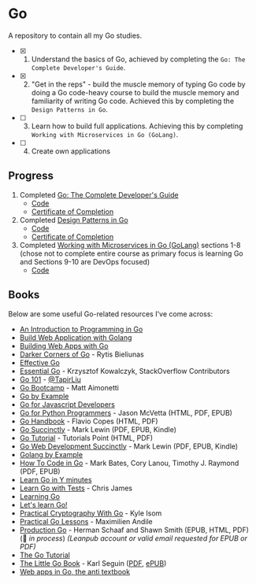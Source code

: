 # Go

A repository to contain all my Go studies.

- [x] 1. Understand the basics of Go, achieved by completing the `Go: The Complete Developer's Guide`.
- [x] 2. "Get in the reps" - build the muscle memory of typing Go code by doing a Go code-heavy course to build the muscle memory and familiarity of writing Go code. Achieved this by completing the `Design Patterns in Go`.
- [ ] 3. Learn how to build full applications. Achieving this by completing `Working with Microservices in Go (GoLang)`.
- [ ] 4. Create own applications

## Progress

1. Completed [Go: The Complete Developer's Guide](https://www.udemy.com/course/go-the-complete-developers-guide/)
   - [Code](https://github.com/samueljacobs98/go/tree/master/Go%20the%20complete%20developers%20guide)
   - [Certificate of Completion](https://github.com/samueljacobs98/go/blob/master/certificates/go-cert.pdf)
2. Completed [Design Patterns in Go](https://www.udemy.com/course/design-patterns-go/)
   - [Code](https://github.com/samueljacobs98/go/tree/master/design%20patterns%20in%20go)
   - [Certificate of Completion](https://github.com/samueljacobs98/go/blob/master/certificates/design-patterns-in-go-cert.pdf)
3. Completed [Working with Microservices in Go (GoLang)](https://www.udemy.com/course/working-with-microservices-in-go/) sections 1-8 (chose not to complete entire course as primary focus is learning Go and Sections 9-10 are DevOps focused)
   - [Code](https://github.com/samueljacobs98/go/tree/master/go-micro)

## Books

Below are some useful Go-related resources I've come across:

- [An Introduction to Programming in Go](http://www.golang-book.com)
- [Build Web Application with Golang](https://astaxie.gitbooks.io/build-web-application-with-golang/content/en/)
- [Building Web Apps with Go](https://codegangsta.gitbooks.io/building-web-apps-with-go/content/)
- [Darker Corners of Go](https://rytisbiel.com/2021/03/06/darker-corners-of-go/) - Rytis Bieliunas
- [Effective Go](https://golang.org/doc/effective_go.html)
- [Essential Go](https://www.programming-books.io/essential/go/) - Krzysztof Kowalczyk, StackOverflow Contributors
- [Go 101](https://go101.org/article/101.html) - [@TapirLiu](https://twitter.com/TapirLiu)
- [Go Bootcamp](http://www.golangbootcamp.com/book) - Matt Aimonetti
- [Go by Example](https://gobyexample.com)
- [Go for Javascript Developers](https://github.com/bulim/go-for-javascript-developers)
- [Go for Python Programmers](https://golang-for-python-programmers.readthedocs.io/en/latest) - Jason McVetta (HTML, PDF, EPUB)
- [Go Handbook](https://thevalleyofcode.com/go/) - Flavio Copes (HTML, PDF)
- [Go Succinctly](https://www.syncfusion.com/succinctly-free-ebooks/go-succinctly) - Mark Lewin (PDF, EPUB, Kindle)
- [Go Tutorial](http://www.tutorialspoint.com/go/) - Tutorials Point (HTML, PDF)
- [Go Web Development Succinctly](https://www.syncfusion.com/succinctly-free-ebooks/go-web-development) - Mark Lewin (PDF, EPUB, Kindle)
- [Golang by Example](https://golangbyexample.com)
- [How To Code in Go](https://www.digitalocean.com/community/books/how-to-code-in-go-ebook) - Mark Bates, Cory Lanou, Timothy J. Raymond (PDF, EPUB)
- [Learn Go in Y minutes](https://learnxinyminutes.com/docs/go/)
- [Learn Go with Tests](https://quii.gitbook.io/learn-go-with-tests/) - Chris James
- [Learning Go](https://miek.nl/go/)
- [Let's learn Go!](http://go-book.readthedocs.io/en/latest/)
- [Practical Cryptography With Go](https://leanpub.com/gocrypto/read) - Kyle Isom
- [Practical Go Lessons](https://www.practical-go-lessons.com) - Maximilien Andile
- [Production Go](https://leanpub.com/productiongo/read) - Herman Schaaf and Shawn Smith (EPUB, HTML, PDF) (:construction: _in process_) _(Leanpub account or valid email requested for EPUB or PDF)_
- [The Go Tutorial](http://tour.golang.org)
- [The Little Go Book](https://github.com/karlseguin/the-little-go-book) - Karl Seguin ([PDF](https://www.openmymind.net/assets/go/go.pdf), [ePUB](https://www.openmymind.net/assets/go/go.epub))
- [Web apps in Go, the anti textbook](https://github.com/thewhitetulip/web-dev-golang-anti-textbook/)
